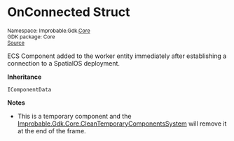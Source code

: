 
# OnConnected Struct
<sup>
Namespace: Improbable.Gdk.<a href="{{urlRoot}}/api/core-index">Core</a><br/>
GDK package: Core<br/>
<a href="https://www.github.com/spatialos/gdk-for-unity/blob/84243525d98aff511e7aa1f7703c37347017e386/workers/unity/Packages/com.improbable.gdk.core/Components/WorkerEntityComponents.cs/#L21">Source</a>
<style>
a code {
                    padding: 0em 0.25em!important;
}
code {
                    background-color: #ffffff!important;
}
</style>
</sup>


</p>



<p>ECS Component added to the worker entity immediately after establishing a connection to a SpatialOS deployment. </p>



</p>

<b>Inheritance</b>

<code>IComponentData</code>


</p>

<b>Notes</b>

- This is a temporary component and the <a href="{{urlRoot}}/api/core/clean-temporary-components-system">Improbable.Gdk.Core.CleanTemporaryComponentsSystem</a> will remove it at the end of the frame. 












